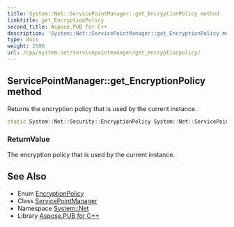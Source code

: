 ```yaml
---
title: System::Net::ServicePointManager::get_EncryptionPolicy method
linktitle: get_EncryptionPolicy
second_title: Aspose.PUB for C++
description: 'System::Net::ServicePointManager::get_EncryptionPolicy method. Returns the encryption policy that is used by the current instance in C++.'
type: docs
weight: 2500
url: /cpp/system.net/servicepointmanager/get_encryptionpolicy/
---
```

## ServicePointManager::get_EncryptionPolicy method


Returns the encryption policy that is used by the current instance.

```cpp
static System::Net::Security::EncryptionPolicy System::Net::ServicePointManager::get_EncryptionPolicy()
```


### ReturnValue

The encryption policy that is used by the current instance.

## See Also

* Enum [EncryptionPolicy](../../../system.net.security/encryptionpolicy/)
* Class [ServicePointManager](../)
* Namespace [System::Net](../../)
* Library [Aspose.PUB for C++](../../../)
